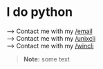 <h1>I do python</h1>

--> Contact me with my [/email](http://mailto:dctachasing@gmail.com)<br>
--> Contact me with my [/unixcli](https://git.cmdcustom.repl.co/unix-cli-dl)<br>
--> Contact me with my [/wincli](https://git.cmdcustom.repl.co/win-cli-dl)
> **Note:** some text
<!---
cmdcustom/cmdcustom is a ✨ special ✨ repository because its `README.md` (this file) appears on your GitHub profile.
You can click the Preview link to take a look at your changes.
--->
